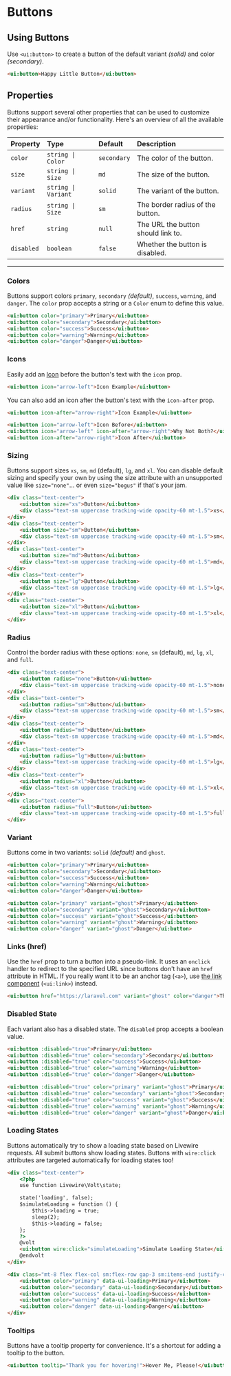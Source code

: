# Buttons

## Using Buttons

Use `<ui:button>` to create a button of the default variant _(solid)_ and color _(secondary)_.

```html +demo title={Using Buttons} previewClasses={py-8 flex items-center justify-center}
<ui:button>Happy Little Button</ui:button>
```

## Properties

Buttons support several other properties that can be used to customize their appearance and/or functionality. Here's an overview of all the available properties:

| Property | Type | Default | Description |
|:---|:---|:---|:---|
| `color` | `string \| Color` | `secondary` | The color of the button. |
| `size` | `string \| Size` | `md` | The size of the button. |
| `variant` | `string \| Variant` | `solid` | The variant of the button. |
| `radius` | `string \| Size` | `sm` | The border radius of the button. |
| `href` | `string` | `null` | The URL the button should link to. |
| `disabled` | `boolean` | `false` | Whether the button is disabled. |

---

### Colors
Buttons support colors `primary`, `secondary` _(default)_, `success`, `warning`, and `danger`.
The `color` prop accepts a string or a `Color` enum to define this value.

```html +demo title={Button Colors} previewClasses={flex flex-col sm:flex-row gap-3 items-center justify-center}
<ui:button color="primary">Primary</ui:button>
<ui:button color="secondary">Secondary</ui:button>
<ui:button color="success">Success</ui:button>
<ui:button color="warning">Warning</ui:button>
<ui:button color="danger">Danger</ui:button>
```

### Icons
Easily add an [Icon](/docs/icons) before the button's text with the `icon` prop.
```html
<ui:button icon="arrow-left">Icon Example</ui:button>
```

You can also add an icon after the button's text with the `icon-after` prop.
```html
<ui:button icon-after="arrow-right">Icon Example</ui:button>
```

```html +demo title={Buttons with Icons} previewClasses={flex flex-col sm:flex-row gap-3 items-center justify-center}
<ui:button icon="arrow-left">Icon Before</ui:button>
<ui:button icon="arrow-left" icon-after="arrow-right">Why Not Both?</ui:button>
<ui:button icon-after="arrow-right">Icon After</ui:button>
```

### Sizing
Buttons support sizes `xs`, `sm`, `md` (default), `lg`, and `xl`. You can
disable default sizing and specify your own by using the size attribute with an unsupported value like `size="none"`... or even `size="bogus"` if that's your jam.

```html +demo title={Button Sizing} previewClasses={flex flex-col sm:flex-row gap-3 sm:items-end justify-center py-4}
<div class="text-center">
    <ui:button size="xs">Button</ui:button>
    <div class="text-sm uppercase tracking-wide opacity-60 mt-1.5">xs</div>
</div>
<div class="text-center">
    <ui:button size="sm">Button</ui:button>
    <div class="text-sm uppercase tracking-wide opacity-60 mt-1.5">sm</div>
</div>
<div class="text-center">
    <ui:button size="md">Button</ui:button>
    <div class="text-sm uppercase tracking-wide opacity-60 mt-1.5">md</div>
</div>
<div class="text-center">
    <ui:button size="lg">Button</ui:button>
    <div class="text-sm uppercase tracking-wide opacity-60 mt-1.5">lg</div>
</div>
<div class="text-center">
    <ui:button size="xl">Button</ui:button>
    <div class="text-sm uppercase tracking-wide opacity-60 mt-1.5">xl</div>
</div>
```

### Radius

Control the border radius with these options: `none`, `sm` (default), `md`, `lg`, `xl`, and `full`.

```html +demo title={Button Corner Radius} previewClasses={flex flex-col sm:flex-row gap-3 sm:items-end justify-center py-4}
<div class="text-center">
    <ui:button radius="none">Button</ui:button>
    <div class="text-sm uppercase tracking-wide opacity-60 mt-1.5">none</div>
</div>
<div class="text-center">
    <ui:button radius="sm">Button</ui:button>
    <div class="text-sm uppercase tracking-wide opacity-60 mt-1.5">sm</div>
</div>
<div class="text-center">
    <ui:button radius="md">Button</ui:button>
    <div class="text-sm uppercase tracking-wide opacity-60 mt-1.5">md</div>
</div>
<div class="text-center">
    <ui:button radius="lg">Button</ui:button>
    <div class="text-sm uppercase tracking-wide opacity-60 mt-1.5">lg</div>
</div>
<div class="text-center">
    <ui:button radius="xl">Button</ui:button>
    <div class="text-sm uppercase tracking-wide opacity-60 mt-1.5">xl</div>
</div>
<div class="text-center">
    <ui:button radius="full">Button</ui:button>
    <div class="text-sm uppercase tracking-wide opacity-60 mt-1.5">full</div>
</div>
```


### Variant
Buttons come in two variants: `solid` _(default)_ and  `ghost`.

```html +demo title={Solid Variant} previewClasses={flex flex-col sm:flex-row gap-3 sm:items-end justify-center py-4}
<ui:button color="primary">Primary</ui:button>
<ui:button color="secondary">Secondary</ui:button>
<ui:button color="success">Success</ui:button>
<ui:button color="warning">Warning</ui:button>
<ui:button color="danger">Danger</ui:button>
```

```html +demo title={Ghost Variant} previewClasses={flex flex-col sm:flex-row gap-3 sm:items-end justify-center py-4}
<ui:button color="primary" variant="ghost">Primary</ui:button>
<ui:button color="secondary" variant="ghost">Secondary</ui:button>
<ui:button color="success" variant="ghost">Success</ui:button>
<ui:button color="warning" variant="ghost">Warning</ui:button>
<ui:button color="danger" variant="ghost">Danger</ui:button>
```

### Links (href)
Use the `href` prop to turn a button into a pseudo-link. It uses an `onclick` handler to redirect to the specified URL since buttons don't have an `href` attribute in HTML.
If you really want it to be an anchor tag (`<a>`), use [the link component](/docs/typography#links) (`<ui:link>`) instead.

```html +demo title={Buttons as Links} previewClasses={flex items-center justify-center py-6}
<ui:button href="https://laravel.com" variant="ghost" color="danger">This Button Links to the Laravel Docs</ui:button>
```

### Disabled State
Each variant also has a disabled state. The `disabled` prop accepts a boolean value.

```html +demo title={Solid Variant (Disabled)} previewClasses={flex flex-col sm:flex-row gap-3 sm:items-end justify-center py-4}
<ui:button :disabled="true">Primary</ui:button>
<ui:button :disabled="true" color="secondary">Secondary</ui:button>
<ui:button :disabled="true" color="success">Success</ui:button>
<ui:button :disabled="true" color="warning">Warning</ui:button>
<ui:button :disabled="true" color="danger">Danger</ui:button>
```

```html +demo title={Ghost Variant (Disabled)} previewClasses={flex flex-col sm:flex-row gap-3 sm:items-end justify-center py-4}
<ui:button :disabled="true" color="primary" variant="ghost">Primary</ui:button>
<ui:button :disabled="true" color="secondary" variant="ghost">Secondary</ui:button>
<ui:button :disabled="true" color="success" variant="ghost">Success</ui:button>
<ui:button :disabled="true" color="warning" variant="ghost">Warning</ui:button>
<ui:button :disabled="true" color="danger" variant="ghost">Danger</ui:button>
```

### Loading States

Buttons automatically try to show a loading state based on Livewire requests. All submit buttons show loading states. Buttons with `wire:click` attributes are targeted automatically for loading states too!

```html +demo title={Loading States}
<div class="text-center">
    <?php
    use function Livewire\Volt\state;

    state('loading', false);
    $simulateLoading = function () {
        $this->loading = true;
        sleep(2);
        $this->loading = false;
    };
    ?>
    @volt
    <ui:button wire:click="simulateLoading">Simulate Loading State</ui:button>
    @endvolt
</div>

<div class="mt-8 flex flex-col sm:flex-row gap-3 sm:items-end justify-center py-4">
    <ui:button color="primary" data-ui-loading>Primary</ui:button>
    <ui:button color="secondary" data-ui-loading>Secondary</ui:button>
    <ui:button color="success" data-ui-loading>Success</ui:button>
    <ui:button color="warning" data-ui-loading>Warning</ui:button>
    <ui:button color="danger" data-ui-loading>Danger</ui:button>
</div>
```

### Tooltips

Buttons have a tooltip property for convenience. It's a shortcut for adding a tooltip to the button.

```html +demo title={Button Tooltips}
<ui:button tooltip="Thank you for hovering!">Hover Me, Please!</ui:button>
```
